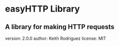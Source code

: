 # easyHTTP Library
## A library for making HTTP requests

version: 2.0.0
author: Keith Rodriguez
license:  MIT
